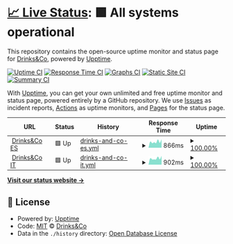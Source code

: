 # [📈 Live Status](https://status.drinksandco.com): <!--live status--> **🟩 All systems operational**

This repository contains the open-source uptime monitor and status page for [Drinks&Co](http://uvinum.engineering), powered by [Upptime](https://github.com/upptime/upptime).

[![Uptime CI](https://github.com/drinksandco/upptime/workflows/Uptime%20CI/badge.svg)](https://github.com/drinksandco/upptime/actions?query=workflow%3A%22Uptime+CI%22)
[![Response Time CI](https://github.com/drinksandco/upptime/workflows/Response%20Time%20CI/badge.svg)](https://github.com/drinksandco/upptime/actions?query=workflow%3A%22Response+Time+CI%22)
[![Graphs CI](https://github.com/drinksandco/upptime/workflows/Graphs%20CI/badge.svg)](https://github.com/drinksandco/upptime/actions?query=workflow%3A%22Graphs+CI%22)
[![Static Site CI](https://github.com/drinksandco/upptime/workflows/Static%20Site%20CI/badge.svg)](https://github.com/drinksandco/upptime/actions?query=workflow%3A%22Static+Site+CI%22)
[![Summary CI](https://github.com/drinksandco/upptime/workflows/Summary%20CI/badge.svg)](https://github.com/drinksandco/upptime/actions?query=workflow%3A%22Summary+CI%22)

With [Upptime](https://upptime.js.org), you can get your own unlimited and free uptime monitor and status page, powered entirely by a GitHub repository. We use [Issues](https://github.com/drinksandco/upptime/issues) as incident reports, [Actions](https://github.com/drinksandco/upptime/actions) as uptime monitors, and [Pages](https://status.drinksandco.com) for the status page.

<!--start: status pages-->
<!-- This summary is generated by Upptime (https://github.com/upptime/upptime) -->
<!-- Do not edit this manually, your changes will be overwritten -->
<!-- prettier-ignore -->
| URL | Status | History | Response Time | Uptime |
| --- | ------ | ------- | ------------- | ------ |
| <img alt="" src="https://favicons.githubusercontent.com/www.drinksco.es" height="13"> [Drinks&Co ES](https://www.drinksco.es) | 🟩 Up | [drinks-and-co-es.yml](https://github.com/drinksandco/upptime/commits/HEAD/history/drinks-and-co-es.yml) | <details><summary><img alt="Response time graph" src="./graphs/drinks-and-co-es/response-time-week.png" height="20"> 866ms</summary><br><a href="https://status.drinksandco.com/history/drinks-and-co-es"><img alt="Response time 853" src="https://img.shields.io/endpoint?url=https%3A%2F%2Fraw.githubusercontent.com%2Fdrinksandco%2Fupptime%2FHEAD%2Fapi%2Fdrinks-and-co-es%2Fresponse-time.json"></a><br><a href="https://status.drinksandco.com/history/drinks-and-co-es"><img alt="24-hour response time 1134" src="https://img.shields.io/endpoint?url=https%3A%2F%2Fraw.githubusercontent.com%2Fdrinksandco%2Fupptime%2FHEAD%2Fapi%2Fdrinks-and-co-es%2Fresponse-time-day.json"></a><br><a href="https://status.drinksandco.com/history/drinks-and-co-es"><img alt="7-day response time 866" src="https://img.shields.io/endpoint?url=https%3A%2F%2Fraw.githubusercontent.com%2Fdrinksandco%2Fupptime%2FHEAD%2Fapi%2Fdrinks-and-co-es%2Fresponse-time-week.json"></a><br><a href="https://status.drinksandco.com/history/drinks-and-co-es"><img alt="30-day response time 804" src="https://img.shields.io/endpoint?url=https%3A%2F%2Fraw.githubusercontent.com%2Fdrinksandco%2Fupptime%2FHEAD%2Fapi%2Fdrinks-and-co-es%2Fresponse-time-month.json"></a><br><a href="https://status.drinksandco.com/history/drinks-and-co-es"><img alt="1-year response time 853" src="https://img.shields.io/endpoint?url=https%3A%2F%2Fraw.githubusercontent.com%2Fdrinksandco%2Fupptime%2FHEAD%2Fapi%2Fdrinks-and-co-es%2Fresponse-time-year.json"></a></details> | <details><summary><a href="https://status.drinksandco.com/history/drinks-and-co-es">100.00%</a></summary><a href="https://status.drinksandco.com/history/drinks-and-co-es"><img alt="All-time uptime 100.00%" src="https://img.shields.io/endpoint?url=https%3A%2F%2Fraw.githubusercontent.com%2Fdrinksandco%2Fupptime%2FHEAD%2Fapi%2Fdrinks-and-co-es%2Fuptime.json"></a><br><a href="https://status.drinksandco.com/history/drinks-and-co-es"><img alt="24-hour uptime 100.00%" src="https://img.shields.io/endpoint?url=https%3A%2F%2Fraw.githubusercontent.com%2Fdrinksandco%2Fupptime%2FHEAD%2Fapi%2Fdrinks-and-co-es%2Fuptime-day.json"></a><br><a href="https://status.drinksandco.com/history/drinks-and-co-es"><img alt="7-day uptime 100.00%" src="https://img.shields.io/endpoint?url=https%3A%2F%2Fraw.githubusercontent.com%2Fdrinksandco%2Fupptime%2FHEAD%2Fapi%2Fdrinks-and-co-es%2Fuptime-week.json"></a><br><a href="https://status.drinksandco.com/history/drinks-and-co-es"><img alt="30-day uptime 100.00%" src="https://img.shields.io/endpoint?url=https%3A%2F%2Fraw.githubusercontent.com%2Fdrinksandco%2Fupptime%2FHEAD%2Fapi%2Fdrinks-and-co-es%2Fuptime-month.json"></a><br><a href="https://status.drinksandco.com/history/drinks-and-co-es"><img alt="1-year uptime 100.00%" src="https://img.shields.io/endpoint?url=https%3A%2F%2Fraw.githubusercontent.com%2Fdrinksandco%2Fupptime%2FHEAD%2Fapi%2Fdrinks-and-co-es%2Fuptime-year.json"></a></details>
| <img alt="" src="https://favicons.githubusercontent.com/www.drinksco.it" height="13"> [Drinks&Co IT](https://www.drinksco.it) | 🟩 Up | [drinks-and-co-it.yml](https://github.com/drinksandco/upptime/commits/HEAD/history/drinks-and-co-it.yml) | <details><summary><img alt="Response time graph" src="./graphs/drinks-and-co-it/response-time-week.png" height="20"> 902ms</summary><br><a href="https://status.drinksandco.com/history/drinks-and-co-it"><img alt="Response time 920" src="https://img.shields.io/endpoint?url=https%3A%2F%2Fraw.githubusercontent.com%2Fdrinksandco%2Fupptime%2FHEAD%2Fapi%2Fdrinks-and-co-it%2Fresponse-time.json"></a><br><a href="https://status.drinksandco.com/history/drinks-and-co-it"><img alt="24-hour response time 1189" src="https://img.shields.io/endpoint?url=https%3A%2F%2Fraw.githubusercontent.com%2Fdrinksandco%2Fupptime%2FHEAD%2Fapi%2Fdrinks-and-co-it%2Fresponse-time-day.json"></a><br><a href="https://status.drinksandco.com/history/drinks-and-co-it"><img alt="7-day response time 902" src="https://img.shields.io/endpoint?url=https%3A%2F%2Fraw.githubusercontent.com%2Fdrinksandco%2Fupptime%2FHEAD%2Fapi%2Fdrinks-and-co-it%2Fresponse-time-week.json"></a><br><a href="https://status.drinksandco.com/history/drinks-and-co-it"><img alt="30-day response time 923" src="https://img.shields.io/endpoint?url=https%3A%2F%2Fraw.githubusercontent.com%2Fdrinksandco%2Fupptime%2FHEAD%2Fapi%2Fdrinks-and-co-it%2Fresponse-time-month.json"></a><br><a href="https://status.drinksandco.com/history/drinks-and-co-it"><img alt="1-year response time 920" src="https://img.shields.io/endpoint?url=https%3A%2F%2Fraw.githubusercontent.com%2Fdrinksandco%2Fupptime%2FHEAD%2Fapi%2Fdrinks-and-co-it%2Fresponse-time-year.json"></a></details> | <details><summary><a href="https://status.drinksandco.com/history/drinks-and-co-it">100.00%</a></summary><a href="https://status.drinksandco.com/history/drinks-and-co-it"><img alt="All-time uptime 100.00%" src="https://img.shields.io/endpoint?url=https%3A%2F%2Fraw.githubusercontent.com%2Fdrinksandco%2Fupptime%2FHEAD%2Fapi%2Fdrinks-and-co-it%2Fuptime.json"></a><br><a href="https://status.drinksandco.com/history/drinks-and-co-it"><img alt="24-hour uptime 100.00%" src="https://img.shields.io/endpoint?url=https%3A%2F%2Fraw.githubusercontent.com%2Fdrinksandco%2Fupptime%2FHEAD%2Fapi%2Fdrinks-and-co-it%2Fuptime-day.json"></a><br><a href="https://status.drinksandco.com/history/drinks-and-co-it"><img alt="7-day uptime 100.00%" src="https://img.shields.io/endpoint?url=https%3A%2F%2Fraw.githubusercontent.com%2Fdrinksandco%2Fupptime%2FHEAD%2Fapi%2Fdrinks-and-co-it%2Fuptime-week.json"></a><br><a href="https://status.drinksandco.com/history/drinks-and-co-it"><img alt="30-day uptime 100.00%" src="https://img.shields.io/endpoint?url=https%3A%2F%2Fraw.githubusercontent.com%2Fdrinksandco%2Fupptime%2FHEAD%2Fapi%2Fdrinks-and-co-it%2Fuptime-month.json"></a><br><a href="https://status.drinksandco.com/history/drinks-and-co-it"><img alt="1-year uptime 100.00%" src="https://img.shields.io/endpoint?url=https%3A%2F%2Fraw.githubusercontent.com%2Fdrinksandco%2Fupptime%2FHEAD%2Fapi%2Fdrinks-and-co-it%2Fuptime-year.json"></a></details>

<!--end: status pages-->

[**Visit our status website →**](https://status.drinksandco.com)

## 📄 License

- Powered by: [Upptime](https://github.com/upptime/upptime)
- Code: [MIT](./LICENSE) © [Drinks&Co](http://uvinum.engineering)
- Data in the `./history` directory: [Open Database License](https://opendatacommons.org/licenses/odbl/1-0/)
